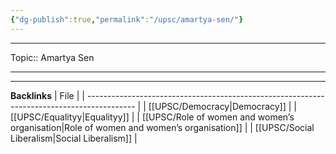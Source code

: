 ```yaml
---
{"dg-publish":true,"permalink":"/upsc/amartya-sen/"}
---
```


----
Topic:: Amartya Sen 


----




---
**Backlinks**
| File                                                                                       |
| ------------------------------------------------------------------------------------------ |
| [[UPSC/Democracy\|Democracy]]                                                           |
| [[UPSC/Equalityy\|Equalityy]]                                                           |
| [[UPSC/Role of women and women’s organisation\|Role of women and women’s organisation]] |
| [[UPSC/Social Liberalism\|Social Liberalism]]                                           |

